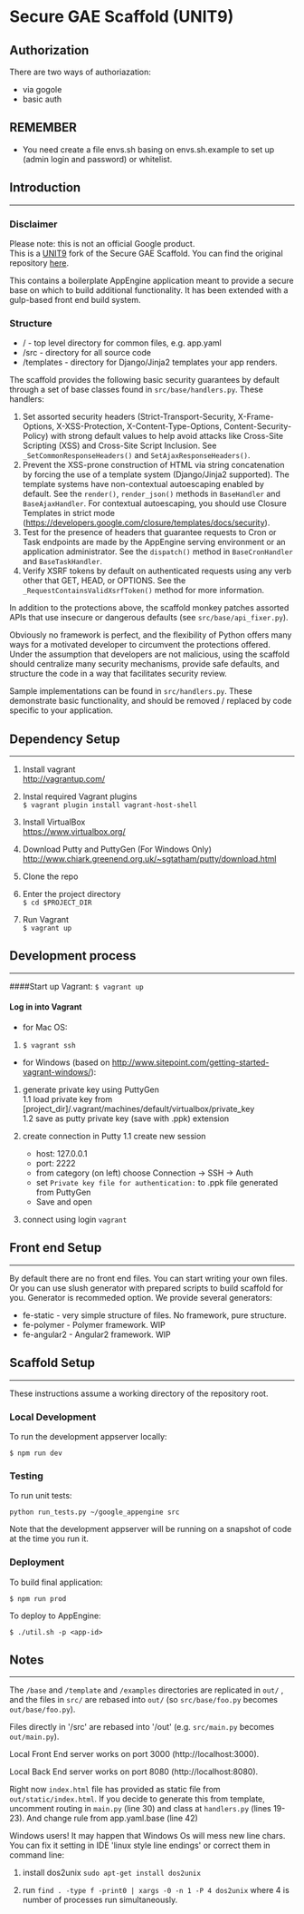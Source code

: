 # Secure GAE Scaffold (UNIT9)

## Authorization

There are two ways of authoriazation:
* via gogole 
* basic auth  

## REMEMBER
* You need create a file envs.sh basing on envs.sh.example to set up (admin login and password) or whitelist.

## Introduction
----

### Disclaimer
Please note: this is not an official Google product.  
This is a [UNIT9](http://www.unit9.com) fork of the Secure GAE Scaffold. You
can find the original repository
[here](https://github.com/google/gae-secure-scaffold-python).

This contains a boilerplate AppEngine application meant to provide a secure
base on which to build additional functionality. It has been extended with a
gulp-based front end build system.

### Structure

* / - top level directory for common files, e.g. app.yaml
* /src - directory for all source code
* /templates - directory for Django/Jinja2 templates your app renders.

The scaffold provides the following basic security guarantees by default through
a set of base classes found in `src/base/handlers.py`.  These handlers:

1. Set assorted security headers (Strict-Transport-Security, X-Frame-Options,
   X-XSS-Protection, X-Content-Type-Options, Content-Security-Policy) with
   strong default values to help avoid attacks like Cross-Site Scripting (XSS)
   and Cross-Site Script Inclusion.  See  `_SetCommonResponseHeaders()` and
   `SetAjaxResponseHeaders()`.
1. Prevent the XSS-prone construction of HTML via string concatenation by
   forcing the use of a template system (Django/Jinja2 supported).  The
   template systems have non-contextual autoescaping enabled by default.
   See the `render()`, `render_json()` methods in `BaseHandler` and
   `BaseAjaxHandler`. For contextual autoescaping, you should use Closure
   Templates in strict mode (<https://developers.google.com/closure/templates/docs/security>).
1. Test for the presence of headers that guarantee requests to Cron or
   Task endpoints are made by the AppEngine serving environment or an
   application administrator.  See the `dispatch()` method in `BaseCronHandler`
   and `BaseTaskHandler`.
1. Verify XSRF tokens by default on authenticated requests using any verb other
   that GET, HEAD, or OPTIONS.  See the `_RequestContainsValidXsrfToken()`
   method for more information.

In addition to the protections above, the scaffold monkey patches assorted APIs
that use insecure or dangerous defaults (see `src/base/api_fixer.py`).

Obviously no framework is perfect, and the flexibility of Python offers many
ways for a motivated developer to circumvent the protections offered.  Under
the assumption that developers are not malicious, using the scaffold should
centralize many security mechanisms, provide safe defaults, and structure the
code in a way that facilitates security review.

Sample implementations can be found in `src/handlers.py`.  These demonstrate
basic functionality, and should be removed / replaced by code specific to
your application.

## Dependency Setup
----

1. Install vagrant  
<http://vagrantup.com/>

1. Instal required Vagrant plugins  
```$ vagrant plugin install vagrant-host-shell```

1. Install VirtualBox  
<https://www.virtualbox.org/>

1. Download Putty and PuttyGen (For Windows Only)  
<http://www.chiark.greenend.org.uk/~sgtatham/putty/download.html>

1. Clone the repo

1. Enter the project directory  
```$ cd $PROJECT_DIR ```

1. Run Vagrant  
```$ vagrant up```

## Development process
----

####Start up Vagrant:
`$ vagrant up`

#### Log in into Vagrant

* for Mac OS:  
1. `$ vagrant ssh`

* for Windows (based on <http://www.sitepoint.com/getting-started-vagrant-windows/>): 
1. generate private key using PuttyGen   
  1.1 load private key from [project_dir]/.vagrant/machines/default/virtualbox/private_key  
  1.2 save as putty private key (save with .ppk) extension  

1. create connection in Putty
  1.1 create new session
    * host: 127.0.0.1 
    * port: 2222  
    * from category (on left) choose Connection -> SSH -> Auth
    * set `Private key file for authentication:` to .ppk file generated from PuttyGen
    * Save and open 

1. connect using login `vagrant`

## Front end Setup
----

By default there are no front end files. You can start writing your own files.
Or you can use slush generator with prepared scripts to build scaffold for you.
Generator is recommeded option. We provide several generators:

* fe-static - very simple structure of files. No framework, pure structure.
* fe-polymer - Polymer framework. WIP
* fe-angular2 - Angular2 framework. WIP

## Scaffold Setup
----

These instructions assume a working directory of the repository root.

### Local Development
To run the development appserver locally:

`$ npm run dev`

### Testing
To run unit tests:

`python run_tests.py ~/google_appengine src`

Note that the development appserver will be running on a snapshot of code
at the time you run it.

### Deployment
To build final application:

`$ npm run prod`

To deploy to AppEngine:

`$ ./util.sh -p <app-id>`

## Notes
----

The `/base` and `/template` and `/examples` directories are replicated in `out/`
, and the files in `src/` are rebased into `out/` (so `src/base/foo.py` becomes
`out/base/foo.py`).

Files directly in '/src' are rebased into '/out' (e.g. `src/main.py` becomes
`out/main.py`).

Local Front End server works on port 3000 (http://localhost:3000).

Local Back End server works on port 8080 (http://localhost:8080).

Right now `index.html` file has provided as static file from
`out/static/index.html`. If you decide to generate this from template, uncomment
routing in `main.py` (line 30) and class at `handlers.py` (lines 19-23). And
change rule from app.yaml.base (line 42)

Windows users! It may happen that Windows Os will mess new line chars. You can 
fix it  setting in IDE 'linux style line endings' or correct them in command 
line:

1. install dos2unix `sudo apt-get install dos2unix` 

1. run `find . -type f -print0 | xargs -0 -n 1 -P 4 dos2unix` where 4 is number
of processes run simultaneously.
